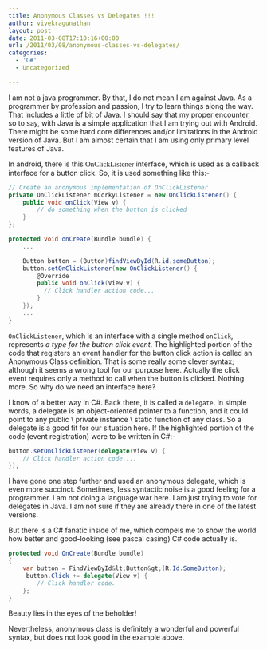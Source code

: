 ```yaml
---
title: Anonymous Classes vs Delegates !!!
author: vivekragunathan
layout: post
date: 2011-03-08T17:10:16+00:00
url: /2011/03/08/anonymous-classes-vs-delegates/
categories:
  - 'C#'
  - Uncategorized

---
```


I am not a java programmer. By that, I do not mean I am against Java. As a programmer by profession and passion, I try to learn things along the way. That includes a little of bit of Java. I should say that my proper encounter, so to say, with Java is a simple application that I am trying out with Android. There might be some hard core differences and/or limitations in the Android version of Java. But I am almost certain that I am using only primary level features of Java.

In android, there is this <span style="font-family:Consolas;font-size:11pt;">OnClickListener</span> interface, which is used as a callback interface for a button click. So, it is used something like this:-

```csharp
// Create an anonymous implementation of OnClickListener
private OnClickListener mCorkyListener = new OnClickListener() {
    public void onClick(View v) {
        // do something when the button is clicked
    }
};

protected void onCreate(Bundle bundle) {
    ...

    Button button = (Button)findViewById(R.id.someButton);
    button.setOnClickListener(new OnClickListener() {
        @Override
        public void onClick(View v) {
          // Click handler action code...
        }
    });
    ...
}
```

`OnClickListener`, which is an interface with a single method `onClick`, represents _a type for the button click event_. The highlighted portion of the code that registers an event handler for the button click action is called an Anonymous Class definition. That is some really some clever syntax; although it seems a wrong tool for our purpose here. Actually the click event requires only a method to call when the button is clicked. Nothing more. So why do we need an interface here?

I know of a better way in C#. Back there, it is called a `delegate`. In simple words, a delegate is an object-oriented pointer to a function, and it could point to any public \ private instance \ static function of any class. So a delegate is a good fit for our situation here. If the highlighted portion of the code (event registration) were to be written in C#:-

```csharp
button.setOnClickListener(delegate(View v) {
    // Click handler action code....
});
```

I have gone one step further and used an anonymous delegate, which is even more succinct. Sometimes, less syntactic noise is a good feeling for a programmer. I am not doing a language war here. I am just trying to vote for delegates in Java. I am not sure if they are already there in one of the latest versions.

But there is a C# fanatic inside of me, which compels me to show the world how better and good-looking (see pascal casing) C# code actually is.

```csharp
protected void OnCreate(Bundle bundle)
{
    var button = FindViewById&lt;Button&gt;(R.Id.SomeButton);
     button.Click += delegate(View v) {
        // Click handler code.
    };
}
```

Beauty lies in the eyes of the beholder!

Nevertheless, anonymous class is definitely a wonderful and powerful syntax, but does not look good in the example above.

